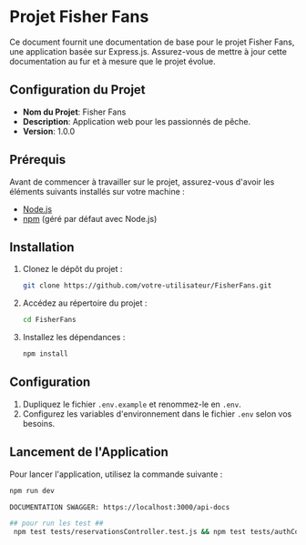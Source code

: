 # Projet Fisher Fans

Ce document fournit une documentation de base pour le projet Fisher Fans, une application basée sur Express.js. Assurez-vous de mettre à jour cette documentation au fur et à mesure que le projet évolue.

## Configuration du Projet

- **Nom du Projet**: Fisher Fans
- **Description**: Application web pour les passionnés de pêche.
- **Version**: 1.0.0

## Prérequis

Avant de commencer à travailler sur le projet, assurez-vous d'avoir les éléments suivants installés sur votre machine :

- [Node.js](https://nodejs.org/)
- [npm](https://www.npmjs.com/) (géré par défaut avec Node.js)

## Installation

1. Clonez le dépôt du projet :

    ```bash
    git clone https://github.com/votre-utilisateur/FisherFans.git
    ```

2. Accédez au répertoire du projet :

    ```bash
    cd FisherFans
    ```

3. Installez les dépendances :

    ```bash
    npm install
    ```

## Configuration

1. Dupliquez le fichier `.env.example` et renommez-le en `.env`.
2. Configurez les variables d'environnement dans le fichier `.env` selon vos besoins.

## Lancement de l'Application

Pour lancer l'application, utilisez la commande suivante :

```bash
npm run dev

DOCUMENTATION SWAGGER: https://localhost:3000/api-docs

## pour run les test ##
 npm test tests/reservationsController.test.js && npm test tests/authController.test.js && npm test tests/boatController.test.js && npm test tests/userController.test.js